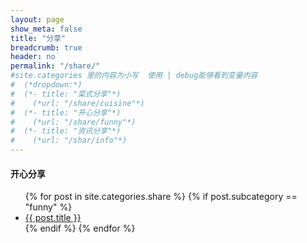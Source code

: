 ```yaml
---
layout: page
show_meta: false
title: "分享"
breadcrumb: true
header: no
permalink: "/share/"
#site.categories 里的内容为小写  使用 | debug能够看到变量内容
#  (*dropdown:*)
#  (*- title: "菜式分享"*)
#    (*url: "/share/cuisine"*)
#  (*- title: "开心分享"*)
#    (*url: "/share/funny"*)
#  (*- title: "资讯分享"*)
#    (*url: "/shar/info"*)
---
```


#### 开心分享
<ul>
    {% for post in site.categories.share %}
    {% if post.subcategory == "funny" %}
    <li><a href="{{ site.url }}{{ post.url }}">{{ post.title }}</a></li>
    {% endif %}
    {% endfor %}
</ul>
